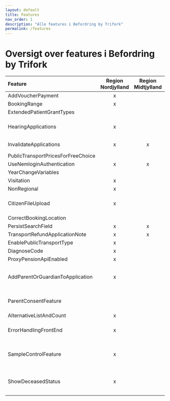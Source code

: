 ```yaml
---
layout: default
title: Features
nav_order: 1
description: "Alle features i Befordring by Trifork"
permalink: /features
---
```


# Oversigt over features i Befordring by Trifork

| Feature       | Region Nordjylland    | Region Midtjylland  | Region Syddanmark       | Region Sjælland    | Beskrivelse   |
| :------------ |:---------------------:| :------------------:| :----------------------:| :-----------------:| :-------------|
| AddVoucherPayment | x |  |  |  | 
| BookingRange | x |  |  |  |
| ExtendedPatientGrantTypes |  |  |  |  |
| HearingApplications | x |  |  |  | Ansøgninger kan sendes til indsigelse.
| InvalidateApplications | x | x |  |  | Ansøgninger kan gøres udgyldige.
| PublicTransportPricesForFreeChoice |  |  |  | x |
| UseNemloginAuthentication | x | x | x | x |
| YearChangeVariables |  |  |  |  |
| Visitation | x |  |  |  |
| NonRegional | x |  |  |  | 
| CitizenFileUpload | x |  |  |  | Borgere kan uploade filer på ansøgninger.
| CorrectBookingLocation |  |  |  |  |
| PersistSearchField | x | x | x |  |
| TransportRefundApplicationNote | x | x |  |  |
| EnablePublicTransportType | x |  |  |  |
| DiagnoseCode | x |  |  |  |
| ProxyPensionApiEnabled | x |  |  |  |
| AddParentOrGuardianToApplication | x |  |  |  | Forælder eller værge kan tilknyttes ansøgning. 
| ParentConsentFeature |  |  |  | x | Samtykke ved ansøgning for barn.
| AlternativeListAndCount | x |  |  | x |
| ErrorHandlingFrontEnd | x |  |  |  | Mere informative fejlbeskeder i borgerløsningen.
| SampleControlFeature | x |  |  |  | Mulighed for at få udtaget ansøgninger til stikprøvekontrol.
| ShowDeceasedStatus | x |  |  |  | Hvis borgeren er gået bort vises dette på ansøgning.
